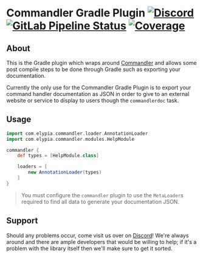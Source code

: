 # Commandler Gradle Plugin [![Discord][discord-members]][discord] [![GitLab Pipeline Status][gitlab-build]][gitlab] [![Coverage][gitlab-coverage]][gitlab] 

## About
This is the Gradle plugin which wraps around [Commandler][commandler] and allows some post compile steps to be done
through Gradle such as exporting your documentation.

Currently the only use for the Commandler Gradle Plugin is to export your command handler documentation as JSON
in order to give to an external website or service to display to users though the `commandlerdoc` task.

## Usage
```groovy
import com.elypia.commandler.loader.AnnotationLoader
import com.elypia.commandler.modules.HelpModule

commandler {
    def types = [HelpModule.class]

    loaders = [
        new AnnotationLoader(types)
    ]
}
```
> You must configure the `commandler` plugin to use the `MetaLoader`s required 
> to find all data to generate your documentation JSON.

## Support
Should any problems occur, come visit us over on [Discord][discord]! We're always around and there are
ample developers that would be willing to help; if it's a problem with the library itself then we'll
make sure to get it sorted.

[discord]: https://discord.gg/hprGMaM "Discord Invite"
[discord-members]: https://discordapp.com/api/guilds/184657525990359041/widget.png "Discord Shield"
[gitlab]: https://gitlab.com/Elypia/commandler-gradle-plugin/commits/master "Repository on GitLab"
[gitlab-build]: https://gitlab.com/Elypia/commandler-gradle-plugin/badges/master/pipeline.svg "GitLab Build Shield"
[gitlab-coverage]: https://gitlab.com/Elypia/commandler-gradle-plugin/badges/master/coverage.svg "GitLab Coverage Shield"
[commandler]: https://gitlab.com/Elypia/commandler "Commandler on GitLab"
[elypia]: https://elypia.com/ "Elypia Homepage"
